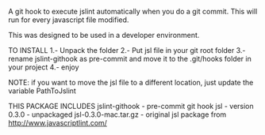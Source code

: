 A git hook to execute jslint automatically when you do a git commit.
This will run for every javascript file modified.

This was designed to be used in a developer environment.

TO INSTALL
1.- Unpack the folder 
2.- Put jsl file in your git root folder
3.- rename jslint-githook as pre-commit and move it to the .git/hooks folder in your project
4.- enjoy


NOTE: if you want to move the jsl file to a different location, just update the variable PathToJslint 

THIS PACKAGE INCLUDES
jslint-githook       - pre-commit git hook
jsl                  - version 0.3.0 - unpackaged
jsl-0.3.0-mac.tar.gz - original jsl package from http://www.javascriptlint.com/